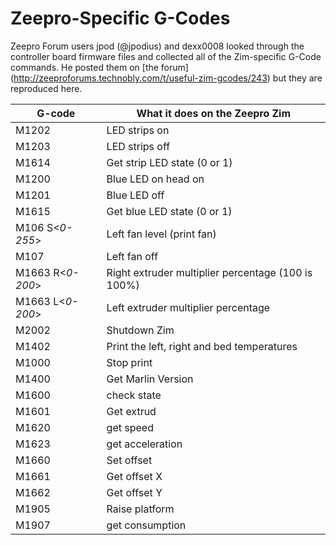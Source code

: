 # Zeepro-Specific G-Codes

Zeepro Forum users jpod (@jpodius) and dexx0008 looked through the controller board firmware files and collected all of the Zim-specific G-Code commands.  He posted them on [the forum] (http://zeeproforums.technobly.com/t/useful-zim-gcodes/243) but they are reproduced here.

| G-code             |  What it does on the Zeepro Zim                    |
|--------------------|----------------------------------------------------|
| M1202              | LED strips on                                      |
| M1203              | LED strips off                                     |
| M1614              | Get strip LED state (0 or 1)                       |
| M1200              | Blue LED on head on                                |
| M1201              | Blue LED off                                       |
| M1615              | Get blue LED state (0 or 1)                        |
| M106 S\<*0-255*\>  | Left fan level (print fan)                         |
| M107               | Left fan off                                       |
| M1663 R\<*0-200*\> | Right extruder multiplier percentage (100 is 100%) |
| M1663 L\<*0-200*\> | Left extruder multiplier percentage                |
| M2002              | Shutdown Zim                                       |
| M1402              | Print the left, right and bed temperatures         |
| M1000              | Stop print                                         |
| M1400              | Get Marlin Version                                 |
| M1600              | check state                                        |
| M1601              | Get extrud                                         |
| M1620              | get speed                                          |
| M1623              | get acceleration                                   |
| M1660              | Set offset                                         |
| M1661              | Get offset X                                       |
| M1662              | Get offset Y                                       |
| M1905              | Raise platform                                     |
| M1907              | get consumption                                    |
